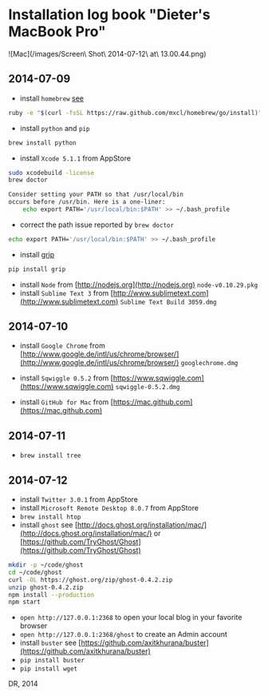 
# Installation log book "Dieter's MacBook Pro"

![Mac](/images/Screen\ Shot\ 2014-07-12\ at\ 13.00.44.png)


## 2014-07-09

* install `homebrew` [see](http://stackoverflow.com/questions/17271319/installing-pip-on-mac-os-x)
```bash
ruby -e "$(curl -fsSL https://raw.github.com/mxcl/homebrew/go/install)"
```

* install `python` and `pip`
```bash
brew install python
```

* install `Xcode 5.1.1` from AppStore
```bash
sudo xcodebuild -license
brew doctor
```

```bash
Consider setting your PATH so that /usr/local/bin
occurs before /usr/bin. Here is a one-liner:
    echo export PATH='/usr/local/bin:$PATH' >> ~/.bash_profile
```
* correct the path issue reported by `brew doctor`
```bash
echo export PATH='/usr/local/bin:$PATH' >> ~/.bash_profile
```

* install [grip](https://github.com/joeyespo/grip)
```bash
pip install grip
```

* install `Node` from [http://nodejs.org](http://nodejs.org) `node-v0.10.29.pkg`
* install `Sublime Text 3` from [http://www.sublimetext.com](http://www.sublimetext.com) `Sublime Text Build 3059.dmg`


## 2014-07-10

* install `Google Chrome` from [http://www.google.de/intl/us/chrome/browser/](http://www.google.de/intl/us/chrome/browser/) `googlechrome.dmg`
* install `Sqwiggle 0.5.2` from [https://www.sqwiggle.com](https://www.sqwiggle.com) `sqwiggle-0.5.2.dmg`

* install `GitHub for Mac` from [https://mac.github.com](https://mac.github.com) 


## 2014-07-11
* `brew install tree`


## 2014-07-12

* install `Twitter 3.0.1` from AppStore
* install `Microsoft Remote Desktop 8.0.7` from AppStore
* `brew install htop`
* install `ghost` see [http://docs.ghost.org/installation/mac/](http://docs.ghost.org/installation/mac/) or [https://github.com/TryGhost/Ghost](https://github.com/TryGhost/Ghost)
```bash
mkdir -p ~/code/ghost
cd ~/code/ghost
curl -OL https://ghost.org/zip/ghost-0.4.2.zip
unzip ghost-0.4.2.zip
npm install --production
npm start
```
* `open http://127.0.0.1:2368` to open your local blog in your favorite browser
* `open http://127.0.0.1:2368/ghost` to create an Admin account
* install `buster` see [https://github.com/axitkhurana/buster](https://github.com/axitkhurana/buster)
* `pip install buster`
* `pip install wget`


DR, 2014